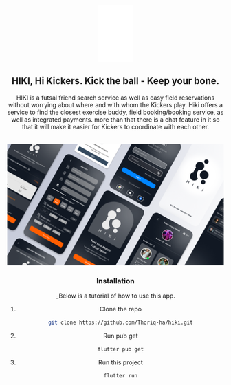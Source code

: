 <br />
<div align="center">
  <a href="https://github.com/Thoriq-ha/hiki">
    <img src="assets/images/dark.png" alt="Logo" width="80">
  </a>

## HIKI, Hi Kickers. Kick the ball - Keep your bone.

HIKI is a futsal friend search service as well as easy field reservations without worrying about where and with whom the Kickers play.
Hiki offers a service to find the closest exercise buddy, field booking/booking service, as well as integrated payments.
more than that there is a chat feature in it so that it will make it easier for Kickers to coordinate with each other.

<!-- PROJECT LOGO -->
<br />
<div align="center">
  <a href="https://github.com/Thoriq-ha/hiki">
    <img src="assets/images/cover.png" alt="Logo" width="1080">
  </a>

### Installation

_Below is a tutorial of how to use this app.

1. Clone the repo
   ```sh
   git clone https://github.com/Thoriq-ha/hiki.git
   ```
2. Run pub get
   ```sh
   flutter pub get
   ```
3. Run this project
   ```sh
   flutter run
   ```




